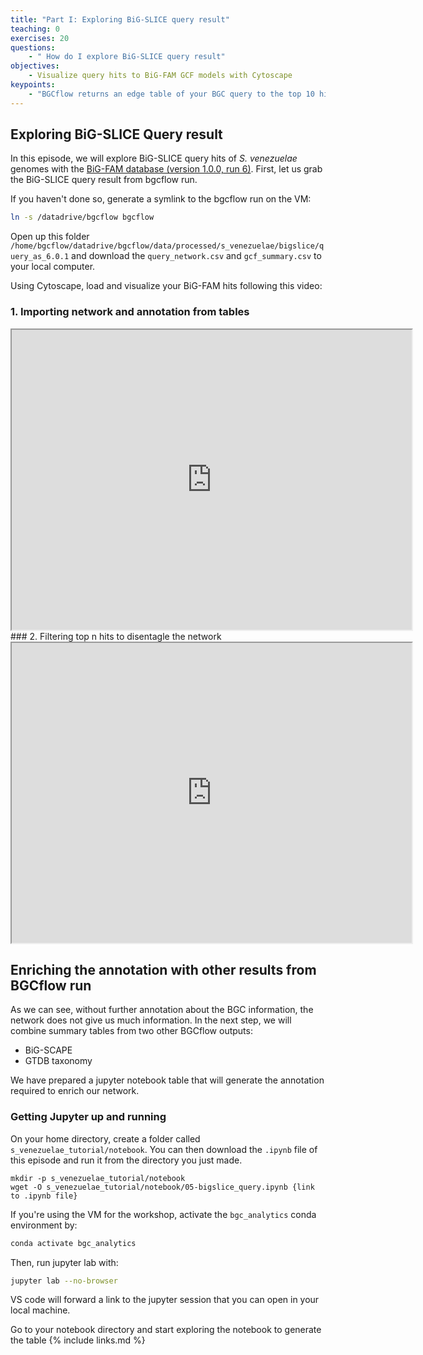 ```yaml
---
title: "Part I: Exploring BiG-SLICE query result"
teaching: 0
exercises: 20
questions:
    - " How do I explore BiG-SLICE query result"
objectives:
    - Visualize query hits to BiG-FAM GCF models with Cytoscape
keypoints:
    - "BGCflow returns an edge table of your BGC query to the top 10 hits of GCF models in the BiG-FAM database"
---
```


## Exploring BiG-SLICE Query result
In this episode, we will explore BiG-SLICE query hits of _S. venezuelae_ genomes with the [BiG-FAM database (version 1.0.0, run 6)](https://bigfam.bioinformatics.nl/home). First, let us grab the BiG-SLICE query result from bgcflow run.

If you haven't done so, generate a symlink to the bgcflow run on the VM:
```bash
ln -s /datadrive/bgcflow bgcflow
```

Open up this folder `/home/bgcflow/datadrive/bgcflow/data/processed/s_venezuelae/bigslice/query_as_6.0.1` and download the `query_network.csv` and `gcf_summary.csv` to your local computer.

Using Cytoscape, load and visualize your BiG-FAM hits following this video:
### 1. Importing network and annotation from tables
<iframe src="https://drive.google.com/file/d/193F2Mayiv9Zko86k64nbOEJDTArGm6q-/preview" width="640" height="480" allow="autoplay"></iframe>
### 2. Filtering top n hits to disentagle the network
<iframe src="https://drive.google.com/file/d/1mnQKnmQzL2Q8NiJeWvrC6BRdYYLHdh1d/preview" width="640" height="480" allow="autoplay"></iframe>

## Enriching the annotation with other results from BGCflow run
As we can see, without further annotation about the BGC information, the network does not give us much information. In the next step, we will combine summary tables from two other BGCflow outputs:
- BiG-SCAPE
- GTDB taxonomy

We have prepared a jupyter notebook table that will generate the annotation required to enrich our network.

### Getting Jupyter up and running
On your home directory, create a folder called `s_venezuelae_tutorial/notebook`. You can then download the `.ipynb` file of this episode and run it from the directory you just made.
```
mkdir -p s_venezuelae_tutorial/notebook
wget -O s_venezuelae_tutorial/notebook/05-bigslice_query.ipynb {link to .ipynb file}
```

If you're using the VM for the workshop, activate the `bgc_analytics` conda environment by:
```bash
conda activate bgc_analytics 
```

Then, run jupyter lab with:
```bash
jupyter lab --no-browser
```
VS code will forward a link to the jupyter session that you can open in your local machine.

Go to your notebook directory and start exploring the notebook to generate the table
{% include links.md %}
